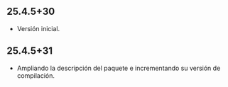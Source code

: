 ## 25.4.5+30

- Versión inicial.

## 25.4.5+31

- Ampliando la descripción del paquete e incrementando su versión de compilación.
